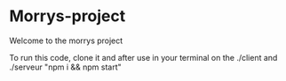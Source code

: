# Morrys-project

Welcome to the morrys project 

To run this code, clone it and after use in your terminal on the ./client and ./serveur "npm i && npm start"
